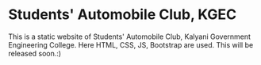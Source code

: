 # Students' Automobile Club, KGEC

This is a static website of Students' Automobile Club, Kalyani Government Engineering College.
Here HTML, CSS, JS, Bootstrap are used.
This will be released soon.:)
